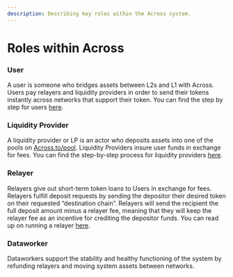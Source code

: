 ```yaml
---
description: Describing key roles within the Across system.
---
```


# Roles within Across

### User

A user is someone who bridges assets between L2s and L1 with Across. Users pay relayers and liquidity providers in order to send their tokens instantly across networks that support their token. You can find the step by step for users [here](https://docs.across.to/how-to-use-across/bridging).&#x20;

### Liquidity Provider

A liquidity provider or LP is an actor who deposits assets into one of the pools on [Across.to/pool](https://across.to/pool). Liquidity Providers insure user funds in exchange for fees. You can find the step-by-step process for liquidity providers [here](https://docs.across.to/how-to-use-across/providing-liquidity).&#x20;

### **Relayer**&#x20;

Relayers give out short-term token loans to Users in exchange for fees. Relayers fulfill deposit requests by sending the depositor their desired token on their requested “destination chain”. Relayers will send the recipient the full deposit amount minus a relayer fee, meaning that they will keep the relayer fee as an incentive for crediting the depositor funds. You can read up on running a relayer [here](https://docs.across.to/v/developer-docs/developers/running-a-relayer).&#x20;

### Dataworker

Dataworkers support the stability and healthy functioning of the system by refunding relayers and moving system assets between networks.


